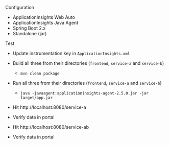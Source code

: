 Configuration

* ApplicationInsights Web Auto
* ApplicationInsights Java Agent
* Spring Boot 2.x
* Standalone (jar)

Test

* Update instrumentation key in `ApplicationInsights.xml`
* Build all three from their directories (`frontend`, `service-a` and `service-b`)
  * `mvn clean package`
* Run all three from their directories (`frontend`, `service-a` and `service-b`)
  * `java -javaagent:applicationinsights-agent-2.5.0.jar -jar target/app.jar`

* Hit http://localhost:8080/service-a
* Verify data in portal

* Hit http://localhost:8080/service-ab
* Verify data in portal
